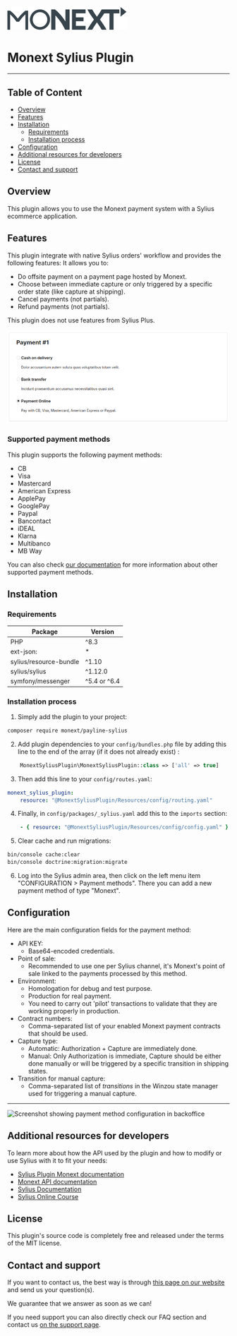 # [![Monext Logo](doc/logo-monext.svg)](https://www.monext.fr/)

# Monext Sylius Plugin

----

## Table of Content

* [Overview](#overview)
* [Features](#features)
* [Installation](#installation)
  * [Requirements](#requirements)
  * [Installation process](#installation-process)
* [Configuration](#configuration)
* [Additional resources for developers](#additional-resources-for-developers)
* [License](#license)
* [Contact and support](#contact-and-support)

## Overview

This plugin allows you to use the Monext payment system with a Sylius ecommerce application.


## Features

This plugin integrate with native Sylius orders' workflow and provides the following features:
It allows you to:
* Do offsite payment on a payment page hosted by Monext.
* Choose between immediate capture or only triggered by a specific order state (like capture at shipping).
* Cancel payments (not partials).
* Refund payments (not partials).

This plugin does not use features from Sylius Plus.

![Screenshot showing payment methods in shop](doc/monext_checkout.png)

### Supported payment methods

This plugin supports the following payment methods:

* CB
* Visa
* Mastercard
* American Express
* ApplePay
* GooglePay
* Paypal
* Bancontact
* iDEAL
* Klarna
* Multibanco
* MB Way

You can also check [our documentation](https://docs.monext.fr/display/DT/Payment+Method) for more information about other supported payment methods.

## Installation

### Requirements

| Package                | Version      |
|------------------------|--------------|
| PHP                    | ^8.3         |
| ext-json:              | *            |
| sylius/resource-bundle | ^1.10        |
| sylius/sylius          | ^1.12.0      |
| symfony/messenger      | ^5.4 or ^6.4 |

### Installation process

1. Simply add the plugin to your project:

```bash
composer require monext/payline-sylius
```

2. Add plugin dependencies to your `config/bundles.php` file by adding this line to the end of the array (if it does not already exist) :

```php
    MonextSyliusPlugin\MonextSyliusPlugin::class => ['all' => true]
```

3. Then add this line to your `config/routes.yaml`:

```yaml
monext_sylius_plugin:
    resource: "@MonextSyliusPlugin/Resources/config/routing.yaml"
```

4. Finally, in `config/packages/_sylius.yaml` add this to the `imports` section:

```yaml
    - { resource: "@MonextSyliusPlugin/Resources/config/config.yaml" }
```

5. Clear cache and run migrations:

```bash
bin/console cache:clear
bin/console doctrine:migration:migrate
```

6. Log into the Sylius admin area, then click on the left menu item "CONFIGURATION > Payment methods". There you can add a new payment method of type "Monext".

## Configuration

Here are the main configuration fields for the payment method:

* API KEY:
  * Base64-encoded credentials.
* Point of sale:
  * Recommended to use one per Sylius channel, it's Monext's point of sale linked to the payments processed by this method.
* Environment:
  * Homologation for debug and test purpose.
  * Production for real payment.
  * You need to carry out 'pilot' transactions to validate that they are working properly in production.
* Contract numbers:
  * Comma-separated list of your enabled Monext payment contracts that should be used.
* Capture type:
  * Automatic: Authorization + Capture are immediately done.
  * Manual: Only Authorization is immediate, Capture should be either done manually or will be triggered by a specific transition in shipping states.
* Transition for manual capture:
  * Comma-separated list of *transitions* in the Winzou state manager used for triggering a manual capture.

---

![Screenshot showing payment method configuration in backoffice](doc/monext_configuratio.png)

## Additional resources for developers

To learn more about how the API used by the plugin and how to modify or use Sylius with it to fit your needs:
* [Sylius Plugin Monext documentation](https://docs.monext.fr/display/DT/Sylius+Plugin)
* [Monext API documentation](https://api-docs.retail.monext.com/reference/getting-started-with-your-api)
* [Sylius Documentation](https://docs.sylius.com/en/latest/)
* [Sylius Online Course](https://sylius.com/online-course/)

## License

This plugin's source code is completely free and released under the terms of the MIT license.

## Contact and support

If you want to contact us, the best way is through [this page on our website](https://www.monext.fr/gardons-le-contact) and send us your question(s).

We guarantee that we answer as soon as we can!

If you need support you can also directly check our FAQ section and contact us [on the support page](https://support.payline.com/hc/fr).
